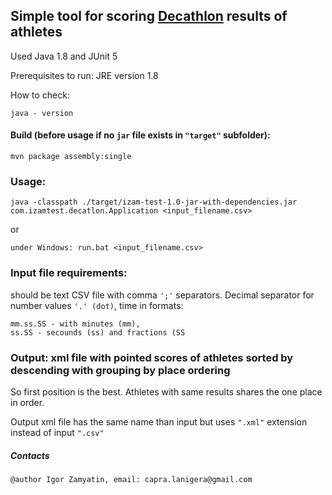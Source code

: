 ## Simple tool for scoring [Decathlon](https://en.wikipedia.org/wiki/Decathlon#Benchmarks) results of athletes

Used Java 1.8 and JUnit 5

Prerequisites to run: JRE version 1.8

How to check:
```
java - version
```
#### Build (before usage if no `````jar````` file exists in `````"target"````` subfolder):
```
mvn package assembly:single
```

### Usage:
```
java -classpath ./target/izam-test-1.0-jar-with-dependencies.jar com.izamtest.decatlon.Application <input_filename.csv>

```
or 
```
under Windows: run.bat <input_filename.csv>
```

### Input file requirements:
should be text CSV file with comma ```';'``` separators.
Decimal separator for number values  ```'.' (dot)```,
time in formats:
```
mm.ss.SS - with minutes (mm),
ss.SS - secounds (ss) and fractions (SS
```

### Output: xml file with pointed scores of athletes sorted by descending with grouping by place ordering
So first position is the best.
Athletes with same results shares the one place in order.

Output xml file has the same name than input but uses ```".xml"``` extension instead of input ```".csv"```   


##### Contacts
```
@author Igor Zamyatin, email: capra.lanigera@gmail.com
````


